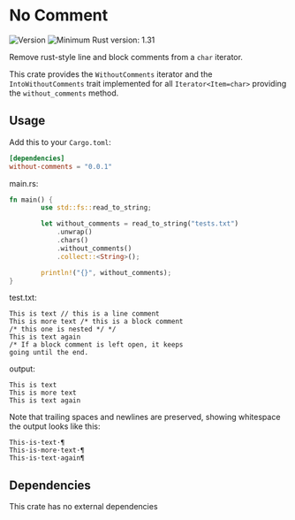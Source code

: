 # No Comment

![Version](https://img.shields.io/badge/Version-0.0.1-red.svg)
![Minimum Rust version: 1.31](https://img.shields.io/badge/Minimum%20Rust%20Version-1.31-brightgreen.svg)

Remove rust-style line and block comments from a `char` iterator.

This crate provides the `WithoutComments` iterator and the `IntoWithoutComments` trait implemented for
all `Iterator<Item=char>` providing the `without_comments` method.

## Usage

Add this to your `Cargo.toml`:

```toml
[dependencies]
without-comments = "0.0.1"
```

main.rs:
```rust
fn main() {
        use std::fs::read_to_string;

        let without_comments = read_to_string("tests.txt")
            .unwrap()
            .chars()
            .without_comments()
            .collect::<String>();

        println!("{}", without_comments);
}
```

test.txt:
```text
This is text // this is a line comment
This is more text /* this is a block comment
/* this one is nested */ */
This is text again
/* If a block comment is left open, it keeps
going until the end.
```

output:
```text
This is text 
This is more text 
This is text again

```

Note that trailing spaces and newlines are preserved, showing whitespace
the output looks like this:

```text
This·is·text·¶
This·is·more·text·¶
This·is·text·again¶

```

## Dependencies

This crate has no external dependencies